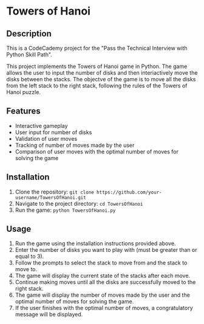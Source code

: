 # Towers of Hanoi

## Description
This is a CodeCademy project for the "Pass the Technical Interview with Python Skill Path".

This project implements the Towers of Hanoi game in Python. The game allows the user to input the number of disks and then interiactively move the disks between the stacks. The objectve of the game is to move all the disks from the left stack to the right stack, following the rules of the Towers of Hanoi puzzle.

## Features
- Interactive gameplay
- User input for number of disks
- Validation of user moves
- Tracking of number of moves made by the user
- Comparison of user moves with the optimal number of moves for solving the game

## Installation
1. Clone the repository: `git clone https://github.com/your-username/TowersOfHanoi.git`
2. Navigate to the project directory: `cd TowersOfHanoi`
3. Run the game: `python TowersOfHanoi.py`

## Usage
1. Run the game using the installation instructions provided above.
2. Enter the number of disks you want to play with (must be greater than or equal to 3).
3. Follow the prompts to select the stack to move from and the stack to move to.
4. The game will display the current state of the stacks after each move.
5. Continue making moves until all the disks are successfully moved to the right stack.
6. The game will display the number of moves made by the user and the optimal number of moves for solving the game.
7. If the user finishes with the optimal number of moves, a congratulatory message will be displayed.


